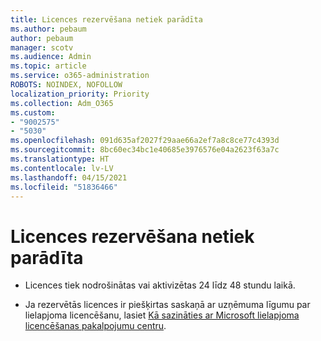 ```yaml
---
title: Licences rezervēšana netiek parādīta
ms.author: pebaum
author: pebaum
manager: scotv
ms.audience: Admin
ms.topic: article
ms.service: o365-administration
ROBOTS: NOINDEX, NOFOLLOW
localization_priority: Priority
ms.collection: Adm_O365
ms.custom:
- "9002575"
- "5030"
ms.openlocfilehash: 091d635af2027f29aae66a2ef7a8c8ce77c4393d
ms.sourcegitcommit: 8bc60ec34bc1e40685e3976576e04a2623f63a7c
ms.translationtype: HT
ms.contentlocale: lv-LV
ms.lasthandoff: 04/15/2021
ms.locfileid: "51836466"
---
```

# <a name="license-reservation-does-not-show"></a>Licences rezervēšana netiek parādīta

- Licences tiek nodrošinātas vai aktivizētas 24 līdz 48 stundu laikā.

- Ja rezervētās licences ir piešķirtas saskaņā ar uzņēmuma līgumu par lielapjoma licencēšanu, lasiet [ Kā sazināties ar Microsoft lielapjoma licencēšanas pakalpojumu centru](https://support.microsoft.com/help/4471406/how-to-contact-the-microsoft-volume-licensing-service-center).
